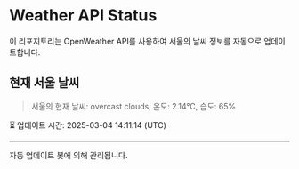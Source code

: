 
# Weather API Status

이 리포지토리는 OpenWeather API를 사용하여 서울의 날씨 정보를 자동으로 업데이트합니다.

## 현재 서울 날씨
> 서울의 현재 날씨: overcast clouds, 온도: 2.14°C, 습도: 65%

⏳ 업데이트 시간: 2025-03-04 14:11:14 (UTC)

---
자동 업데이트 봇에 의해 관리됩니다.
